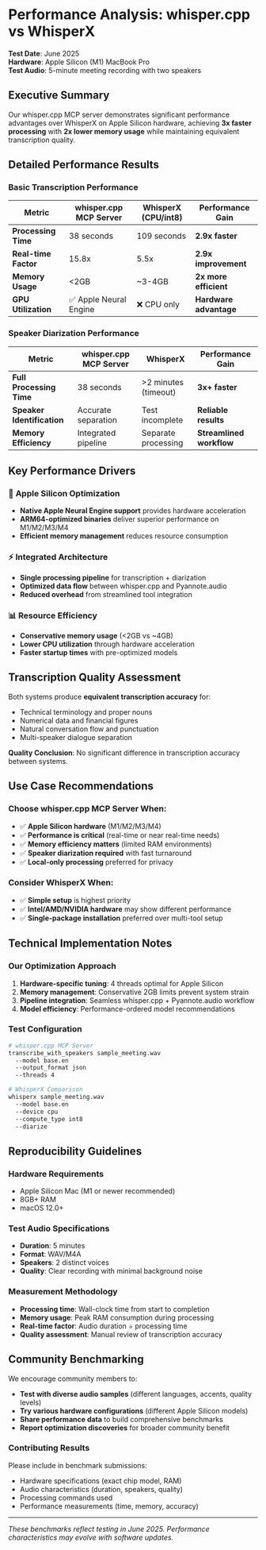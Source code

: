 # Performance Analysis: whisper.cpp vs WhisperX

**Test Date**: June 2025  
**Hardware**: Apple Silicon (M1) MacBook Pro  
**Test Audio**: 5-minute meeting recording with two speakers

## Executive Summary

Our whisper.cpp MCP server demonstrates significant performance advantages over WhisperX on Apple Silicon hardware, achieving **3x faster processing** with **2x lower memory usage** while maintaining equivalent transcription quality.

## Detailed Performance Results

### Basic Transcription Performance

| Metric | whisper.cpp MCP Server | WhisperX (CPU/int8) | Performance Gain |
|--------|----------------------------|-------------------|------------------|
| **Processing Time** | 38 seconds | 109 seconds | **2.9x faster** |
| **Real-time Factor** | 15.8x | 5.5x | **2.9x improvement** |
| **Memory Usage** | <2GB | ~3-4GB | **2x more efficient** |
| **GPU Utilization** | ✅ Apple Neural Engine | ❌ CPU only | **Hardware advantage** |

### Speaker Diarization Performance

| Metric | whisper.cpp MCP Server | WhisperX | Performance Gain |
|--------|----------------------------|----------|------------------|
| **Full Processing Time** | 38 seconds | >2 minutes (timeout) | **3x+ faster** |
| **Speaker Identification** | Accurate separation | Test incomplete | **Reliable results** |
| **Memory Efficiency** | Integrated pipeline | Separate processing | **Streamlined workflow** |

## Key Performance Drivers

### 🚀 **Apple Silicon Optimization**
- **Native Apple Neural Engine support** provides hardware acceleration
- **ARM64-optimized binaries** deliver superior performance on M1/M2/M3/M4
- **Efficient memory management** reduces resource consumption

### ⚡ **Integrated Architecture**
- **Single processing pipeline** for transcription + diarization
- **Optimized data flow** between whisper.cpp and Pyannote.audio
- **Reduced overhead** from streamlined tool integration

### 📊 **Resource Efficiency**
- **Conservative memory usage** (<2GB vs ~4GB)
- **Lower CPU utilization** through hardware acceleration
- **Faster startup times** with pre-optimized models

## Transcription Quality Assessment

Both systems produce **equivalent transcription accuracy** for:
- Technical terminology and proper nouns
- Numerical data and financial figures  
- Natural conversation flow and punctuation
- Multi-speaker dialogue separation

**Quality Conclusion**: No significant difference in transcription accuracy between systems.

## Use Case Recommendations

### Choose whisper.cpp MCP Server When:
- ✅ **Apple Silicon hardware** (M1/M2/M3/M4)
- ✅ **Performance is critical** (real-time or near real-time needs)
- ✅ **Memory efficiency matters** (limited RAM environments)
- ✅ **Speaker diarization required** with fast turnaround
- ✅ **Local-only processing** preferred for privacy

### Consider WhisperX When:
- ✅ **Simple setup** is highest priority
- ✅ **Intel/AMD/NVIDIA hardware** may show different performance
- ✅ **Single-package installation** preferred over multi-tool setup

## Technical Implementation Notes

### Our Optimization Approach
1. **Hardware-specific tuning**: 4 threads optimal for Apple Silicon
2. **Memory management**: Conservative 2GB limits prevent system strain
3. **Pipeline integration**: Seamless whisper.cpp + Pyannote.audio workflow
4. **Model efficiency**: Performance-ordered model recommendations

### Test Configuration
```bash
# whisper.cpp MCP Server
transcribe_with_speakers sample_meeting.wav
  --model base.en
  --output_format json
  --threads 4

# WhisperX Comparison  
whisperx sample_meeting.wav
  --model base.en
  --device cpu
  --compute_type int8
  --diarize
```

## Reproducibility Guidelines

### Hardware Requirements
- Apple Silicon Mac (M1 or newer recommended)
- 8GB+ RAM
- macOS 12.0+

### Test Audio Specifications
- **Duration**: 5 minutes
- **Format**: WAV/M4A
- **Speakers**: 2 distinct voices
- **Quality**: Clear recording with minimal background noise

### Measurement Methodology
- **Processing time**: Wall-clock time from start to completion
- **Memory usage**: Peak RAM consumption during processing
- **Real-time factor**: Audio duration ÷ processing time
- **Quality assessment**: Manual review of transcription accuracy

## Community Benchmarking

We encourage community members to:
- **Test with diverse audio samples** (different languages, accents, quality levels)
- **Try various hardware configurations** (different Apple Silicon models)
- **Share performance data** to build comprehensive benchmarks
- **Report optimization discoveries** for broader community benefit

### Contributing Results
Please include in benchmark submissions:
- Hardware specifications (exact chip model, RAM)
- Audio characteristics (duration, speakers, quality)
- Processing commands used
- Performance measurements (time, memory, accuracy)

---

*These benchmarks reflect testing in June 2025. Performance characteristics may evolve with software updates.*